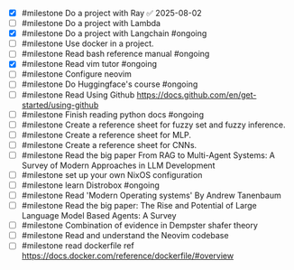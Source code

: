 
- [x] #milestone Do a project with Ray ✅ 2025-08-02
- [ ] #milestone Do a project with Lambda
- [x] #milestone Do a project with Langchain #ongoing 
- [ ] #milestone Use docker in a project.
- [ ] #milestone Read bash reference manual #ongoing
- [x] #milestone Read vim tutor #ongoing
- [ ] #milestone Configure neovim
- [ ] #milestone Do Huggingface's course #ongoing
- [ ] #milestone Read Using Github https://docs.github.com/en/get-started/using-github
- [ ] #milestone Finish reading python docs #ongoing 
- [ ] #milestone Create a reference sheet for fuzzy set and fuzzy inference.
- [ ] #milestone Create a reference sheet for MLP.
- [ ] #milestone Create a reference sheet for CNNs.
- [ ] #milestone Read the big paper From RAG to Multi-Agent Systems: A Survey of Modern Approaches in LLM Development
- [ ] #milestone set up your own NixOS configuration
- [ ] #milestone learn Distrobox #ongoing 
- [ ] #milestone Read 'Modern Operating systems' By Andrew Tanenbaum
- [ ] #milestone Read the big paper: The Rise and Potential of Large Language Model Based Agents: A Survey
- [ ] #milestone Combination of evidence in Dempster shafer theory
- [ ] #milestone Read and understand the Neovim codebase
- [ ] #milestone read dockerfile ref https://docs.docker.com/reference/dockerfile/#overview
